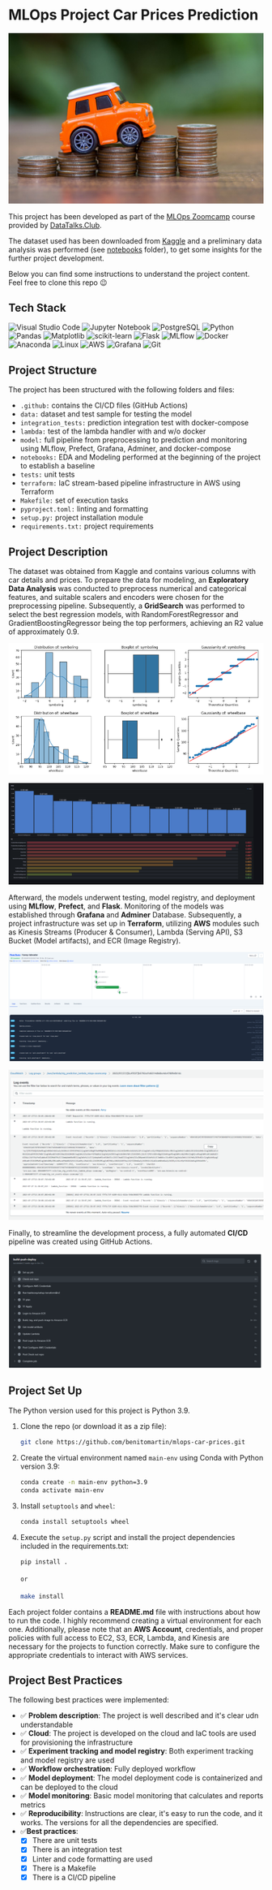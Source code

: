 # MLOps Project Car Prices Prediction

<p>
    <img src="/integration_tests/results_printouts/Money-car.jpg"/>
    </p>

This project has been developed as part of the [MLOps Zoomcamp](https://github.com/DataTalksClub/mlops-zoomcamp) course provided by [DataTalks.Club](https://datatalks.club/).

The dataset used has been downloaded from [Kaggle](https://www.kaggle.com/datasets/hellbuoy/car-price-prediction) and a preliminary data analysis was performed (see [notebooks](/notebooks) folder), to get some insights for the further project development.

Below you can find some instructions to understand the project content. Feel free to clone this repo :wink:

## Tech Stack

![Visual Studio Code](https://img.shields.io/badge/Visual%20Studio%20Code-0078d7.svg?style=for-the-badge&logo=visual-studio-code&logoColor=white)
![Jupyter Notebook](https://img.shields.io/badge/jupyter-%23FA0F00.svg?style=for-the-badge&logo=jupyter&logoColor=white)
![PostgreSQL](https://img.shields.io/badge/PostgreSQL-316192?style=for-the-badge&logo=postgresql&logoColor=white)
![Python](https://img.shields.io/badge/python-3670A0?style=for-the-badge&logo=python&logoColor=ffdd54)
![Pandas](https://img.shields.io/badge/pandas-%23150458.svg?style=for-the-badge&logo=pandas&logoColor=white)
![Matplotlib](https://img.shields.io/badge/Matplotlib-%23d9ead3.svg?style=for-the-badge&logo=Matplotlib&logoColor=black)
![scikit-learn](https://img.shields.io/badge/scikit--learn-%23F7931E.svg?style=for-the-badge&logo=scikit-learn&logoColor=white)
![Flask](https://img.shields.io/badge/flask-%23000.svg?style=for-the-badge&logo=flask&logoColor=white)
![MLflow](https://img.shields.io/badge/MLflow-0194E2.svg?style=for-the-badge&logo=MLflow&logoColor=white)
![Docker](https://img.shields.io/badge/docker-%230db7ed.svg?style=for-the-badge&logo=docker&logoColor=white)
![Anaconda](https://img.shields.io/badge/Anaconda-%2344A833.svg?style=for-the-badge&logo=anaconda&logoColor=white)
![Linux](https://img.shields.io/badge/Linux-FCC624?style=for-the-badge&logo=linux&logoColor=white)
![AWS](https://img.shields.io/badge/AWS-%23FF9900.svg?style=for-the-badge&logo=amazon-aws&logoColor=white)
![Grafana](https://img.shields.io/badge/grafana-%23F46800.svg?style=for-the-badge&logo=grafana&logoColor=white)
![Git](https://img.shields.io/badge/git-%23F05033.svg?style=for-the-badge&logo=git&logoColor=white)

## Project Structure

The project has been structured with the following folders and files:

- `.github:` contains the CI/CD files (GitHub Actions)
- `data:` dataset and test sample for testing the model
- `integration_tests:` prediction integration test with docker-compose
- `lambda:` test of the lambda handler with and w/o docker
- `model:` full pipeline from preprocessing to prediction and monitoring using MLflow, Prefect, Grafana, Adminer, and docker-compose
- `notebooks:` EDA and Modeling performed at the beginning of the project to establish a baseline
- `tests:` unit tests
- `terraform:` IaC stream-based pipeline infrastructure in AWS using Terraform
- `Makefile:` set of execution tasks
- `pyproject.toml:` linting and formatting
- `setup.py:` project installation module
- `requirements.txt:` project requirements

## Project Description

The dataset was obtained from Kaggle and contains various columns with car details and prices. To prepare the data for modeling, an **Exploratory Data Analysis** was conducted to preprocess numerical and categorical features, and suitable scalers and encoders were chosen for the preprocessing pipeline. Subsequently, a **GridSearch** was performed to select the best regression models, with RandomForestRegressor and GradientBoostingRegressor being the top performers, achieving an R2 value of approximately 0.9.

<p align="center">
    <img src="/integration_tests/results_printouts/notebook.png"/>
    </p>
<p>
    <img src="/model/results_printouts/grafana_dashboard.png"/>
    </p>

Afterward, the models underwent testing, model registry, and deployment using **MLflow**, **Prefect**, and **Flask**. Monitoring of the models was established through **Grafana** and **Adminer** Database. Subsequently, a project infrastructure was set up in **Terraform**, utilizing **AWS** modules such as Kinesis Streams (Producer & Consumer), Lambda (Serving API), S3 Bucket (Model artifacts), and ECR (Image Registry).

<p>
    <img src="/model/results_printouts/Deployment Prefect UI.png"/>
    </p>
    <p>
    <img src="/terraform/results_printouts/manual_deploy_cloudwatch.png"/>
</p>

Finally, to streamline the development process, a fully automated **CI/CD** pipeline was created using GitHub Actions.

<p>
    <img src="/integration_tests/results_printouts/CICD.png"/>
    </p>
    
## Project Set Up

The Python version used for this project is Python 3.9.

1. Clone the repo (or download it as a zip file):

   ```bash
   git clone https://github.com/benitomartin/mlops-car-prices.git
   ```

2. Create the virtual environment named `main-env` using Conda with Python version 3.9:

   ```bash
   conda create -n main-env python=3.9
   conda activate main-env
   ```

3. Install `setuptools` and `wheel`:

    ```bash
    conda install setuptools wheel

4. Execute the `setup.py` script and install the project dependencies included in the requirements.txt:

    ```bash
    pip install .

    or
 
    make install
    ```

Each project folder contains a **README.md** file with instructions about how to run the code. I highly recommend creating a virtual environment for each one. Additionally, please note that an **AWS Account**, credentials, and proper policies with full access to EC2, S3, ECR, Lambda, and Kinesis are necessary for the projects to function correctly. Make sure to configure the appropriate credentials to interact with AWS services.


## Project Best Practices

The following best practices were implemented:

- :white_check_mark: **Problem description**: The project is well described and it's clear udn understandable
- :white_check_mark: **Cloud**: The project is developed on the cloud and IaC tools are used for provisioning the infrastructure
- :white_check_mark: **Experiment tracking and model registry**: Both experiment tracking and model registry are used
- :white_check_mark: **Workflow orchestration**: Fully deployed workflow
- :white_check_mark: **Model deployment**: The model deployment code is containerized and can be deployed to the cloud
- :white_check_mark: **Model monitoring**: Basic model monitoring that calculates and reports metrics
- :white_check_mark: **Reproducibility**: Instructions are clear, it's easy to run the code, and it works. The versions for all the dependencies are specified.
- :white_check_mark:**Best practices**:
    * [X] There are unit tests
    * [X] There is an integration test
    * [X] Linter and code formatting are used
    * [X] There is a Makefile
    * [X] There is a CI/CD pipeline

